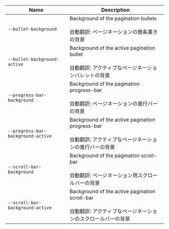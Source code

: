 
| Name | Description |
| --- | --- |
| `--bullet-background` | Background of the pagination bullets<br /><br />自動翻訳: ページネーションの箇条書きの背景 |
| `--bullet-background-active` | Background of the active pagination bullet<br /><br />自動翻訳: アクティブなページネーションバレットの背景 |
| `--progress-bar-background` | Background of the pagination progress-bar<br /><br />自動翻訳: ページネーションの進行バーの背景 |
| `--progress-bar-background-active` | Background of the active pagination progress-bar<br /><br />自動翻訳: アクティブなページネーションの進行バーの背景 |
| `--scroll-bar-background` | Background of the pagination scroll-bar<br /><br />自動翻訳: ページネーション用スクロールバーの背景 |
| `--scroll-bar-background-active` | Background of the active pagination scroll-bar<br /><br />自動翻訳: アクティブなページネーションのスクロールバーの背景 |

